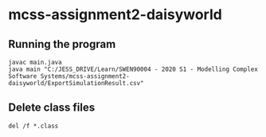 # mcss-assignment2-daisyworld

## Running the program

```
javac main.java
java main "C:/JESS_DRIVE/Learn/SWEN90004 - 2020 S1 - Modelling Complex Software Systems/mcss-assignment2-daisyworld/ExportSimulationResult.csv"
```

## Delete class files

```
del /f *.class
```